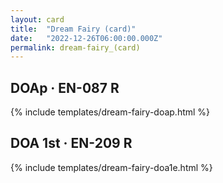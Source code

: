 ```yaml
---
layout: card
title:  "Dream Fairy (card)"
date:   "2022-12-26T06:00:00.000Z"
permalink: dream-fairy_(card)
---
```


## DOAp &middot; EN-087 R

{% include templates/dream-fairy-doap.html %}


## DOA 1st &middot; EN-209 R

{% include templates/dream-fairy-doa1e.html %}
